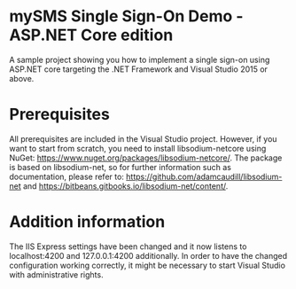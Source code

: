 # mySMS Single Sign-On Demo - ASP.NET Core edition
A sample project showing you how to implement a single sign-on using ASP.NET core targeting the .NET Framework and Visual Studio 2015 or above.

# Prerequisites
All prerequisites are included in the Visual Studio project. However, if you want to start from scratch, you need to install libsodium-netcore using NuGet: https://www.nuget.org/packages/libsodium-netcore/.
The package is based on libsodium-net, so for further information such as documentation, please refer to: https://github.com/adamcaudill/libsodium-net and https://bitbeans.gitbooks.io/libsodium-net/content/.

# Addition information
The IIS Express settings have been changed and it now listens to localhost:4200 and 127.0.0.1:4200 additionally. In order to have the changed configuration working correctly, it might be necessary to start Visual Studio with administrative rights.
